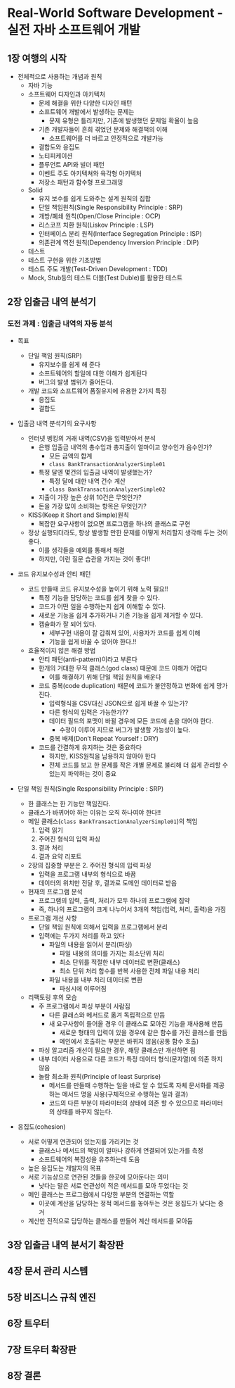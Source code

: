 # Real-World Software Development - 실전 자바 소프트웨어 개발

## 1장 여행의 시작

* 전체적으로 사용하는 개념과 원칙
  * 자바 기능
  * 소프트웨어 디자인과 아키텍처
    * 문제 해결을 위한 다양한 디자인 패턴
    * 소프트웨어 개발에서 발생하는 문제는
      * 문제 유형은 틀리지만, 기존에 발생했던 문제일 확율이 높음
    * 기존 개발자들이 흔희 겪었던 문제와 해결책의 이해
      * 소프트웨어를 더 바르고 안정적으로 개발가능
    * 결합도와 응집도
    * 노티피케이션
    * 플루언트 API와 빌더 패턴
    * 이벤트 주도 아키텍쳐와 육각형 아키텍처
    * 저장소 패턴과 함수형 프로그래밍
  * Solid
    * 유지 보수를 쉽게 도와주는 설계 원칙의 집합
    * 단일 책임원칙(Single Responsibility Principle : SRP)
    * 개방/폐쇄 원칙(Open/Close Principle : OCP)
    * 리스코프 치환 원칙(Liskov Principle : LSP)
    * 인터페이스 분리 원칙(Interface Segregation Principle : ISP)
    * 의존관계 역전 원칙(Dependency Inversion Principle : DIP)
  *  테스트
    * 테스트 구현을 위한 기초방법
    * 테스트 주도 개발(Test-Driven Development : TDD)
    * Mock, Stub등의 테스트 더블(Test Duble)를 활용한 테스트

## 2장 입출금 내역 분석기

### 도전 과제 : 입출금 내역의 자동 분석

* 목표
  * 단일 책임 원칙(SRP)
    * 유지보수를 쉽게 해 준다
    * 소프트웨어의 할일에 대한 이해가 쉽게된다
    * 버그의 발생 범위가 줄어든다.
  * 개발 코드와 소프트웨어 품질유지에 유용한 2가지 특징
    * 응집도
    * 결합도
* 입출금 내역 분석기의 요구사항
  * 인터넷 벵킹의 거래 내역(CSV)을 입력받아서 분석
    * 은행 입출금 내역의 총수입과 총지출이 얼마이고 양수인가 음수인가?
      * 모든 금액의 합계
      * `class BankTransactionAnalyzerSimple01`
    * 특정 달엔 몇건의 입출금 내역이 발생했는가?
      * 특정 달에 대한 내역 건수 계산
      * `class BankTransactionAnalyzerSimple02`
    * 지출이 가장 높은 상위 10건은 무엇인가?
    * 돈을 가장 많이 소비하는 항목은 무엇인가?
  * KISS(Keep it Short and Simple)원칙
    * 복잡한 요구사항이 없으면 프로그램을 하나의 클래스로 구현
  * 정상 실행되더라도, 항상 발생할 만한 문제를 어떻게 처리할지 생각해 두는 것이 좋다.
    * 이를 생각들을 예외를 통해서 해결
    * 하지만, 이런 질문 습관을 가지는 것이 좋다!!
* 코드 유지보수성과 안티 패턴
  * 코드 만들때 코드 유지보수성을 높이기 위해 노력 필요!!
    * 특정 기능을 담당하는 코드를 쉽게 찾을 수 있다.
    * 코드가 어떤 일을 수행하는지 쉽게 이해할 수 있다.
    * 새로운 기능을 쉽게 추가하거나 기존 기능을 쉽게 제거할 수 있다.
    * 캡슐화가 잘 되어 있다.
      * 세부구현 내용이 잘 감춰져 있어, 사용자가 코드를 쉽게 이해
      * 기능을 쉽게 바꿀 수 있어야 한다.!!
  * 효율적이지 않은 해결 방법
    * 안티 패턴(anti-pattern)이라고 부른다
    * 한개의 거대한 무적 클래스(god class) 때문에 코드 이해가 어렵다
      * 이를 해결하기 위해 단일 책임 원칙을 배운다
    * 코드 중복(code duplication) 때문에 코드가 불안정하고 변화에 쉽게 망가진다.
      * 입력형식을 CSV대신 JSON으로 쉽게 바꿀 수 있는가?
      * 다른 형식의 입력은 가능한가??
      * 데이터 필드의 포맷이 바뀔 경우에 모든 코드에 손을 대어야 한다.
        * 수정이 이루어 지므로 버그가 발생할 가능성이 높다.
      * 중복 배제(Don’t Repeat Yourself : DRY)
    * 코드를 간결하게 유지하는 것은 중요하다
      * 하지만, KISS원칙을 남용하지 않아야 한다
      * 전체 코드를 보고 한 문제를 작은 개별 문제로 불리해 더 쉽게 관리할 수 있는지 파악하는 것이 중요
* 단일 책임 원칙(Single Responsibility Principle : SRP)
  * 한 클래스는 한 기능만 책임진다.
  * 클래스가 바뀌어야 하는 이유는 오직 하나여야 한다!!
  * 메일 클래스(`class BankTransactionAnalyzerSimple01`)의 책임
    1. 입력 읽기
    2. 주어진 형식의 입력 파싱
    3. 결과 처리
    4. 결과 요약 리포트
  * 2장의 집중할 부분은 2. 주어진 형식의 입력 파싱
    * 입력을 프로그램 내부의 형식으로 바꿈
    * 데이터의 위치만 전달 후, 결과로 도메인 데이터로 받음
  * 현재의 프로그램 분석
    * 프로그램의 입력, 출력, 처리가 모두 하나의 프로그램에 집약
    * 즉, 하나의 프로그램이 크게 나누어서 3개의 책임(입력, 처리, 출력)을 가짐
  * 프로그램 개선 사항
    * 단일 책임 원칙에 의해서 입력을 프로그램에서 분리
    * 입력에는 두가지 처리를 하고 있다
      * 파일의 내용을 읽어서 분리(파싱)
        * 파일 내용의 의미를 가지는 최소단위 처리
        * 최소 단위를 적절한 내부 데이터로 변환(클래스)
        * 최소 단위 처리 함수를 반복 사용한 전체 파일 내용 처리
      * 파일 내용을 내부 처리 데이터로 변환
        * 파싱시에 이루어짐
  * 리팩토링 후의 모습
    * 주 프로그램에서 파싱 부분이 사람짐
      * 다른 클래스와 메서드로 옮겨 독립적으로 만듬
      * 새 요구사항이 들어올 경우 이 클래스로 모아진 기능을 재사용해 만듬
        * 새로운 형태의 입력이 있을 경우에 같은 함수를 가진 클래스를 만듬
        * 메인에서 호출하는 부분은 바뀌지 않음(공통 함수 호출)
    * 파싱 알고리즘 개선이 필요한 경우, 해당 클래스만 개선하면 됨
    * 내부 데이터 사용으로 다른 코드가 특정 데이터 형식(문자열)에 의존 하지 않음
    * 놀람 최소화 원칙(Principle of least Surprise)
      * 메서드를 만들때 수행하는 일을 바로 알 수 있도록 자체 문서화를 제공하는 메서드 명을 사용(구체적으로 수행하는 일과 결과)
      * 코드의 다른 부분이 파라미터의 상태에 의존 할 수 있으므로 파라미터의 상태를 바꾸지 않는다.

* 응집도(cohesion)
  * 서로 어떻게 연관되어 있는지를 가리키는 것
    * 클래스나 메서드의 책임이 얼마나 강하게 연결되어 있는가를 측정
    * 소프트웨어의 복잡성을 유추하는데 도움
  * 높은 응집도는 개발자의 목표
  * 서로 기능상으로 연관된 것들을 한곳에 모아둔다는 의미
    * 낮다는 말은 서로 연관성이 적은 메서드를 모아 두었다는 것
  * 메인 클래스는 프로그램에서 다양한 부분의 연결하는 역할
    * 이곳에 계산을 담당하는 정적 메서드를 놓아두는 것은 응집도가 낮다는 증거
  * 계산만 전적으로 담당하는 클래스를 만들어 계산 메서드를 모아둠





## 3장 입출금 내역 분서기 확장판

## 4장 문서 관리 시스템

## 5장 비즈니스 규칙 엔진

## 6장 트우터

## 7장 트우터 확장판

## 8장 결론

